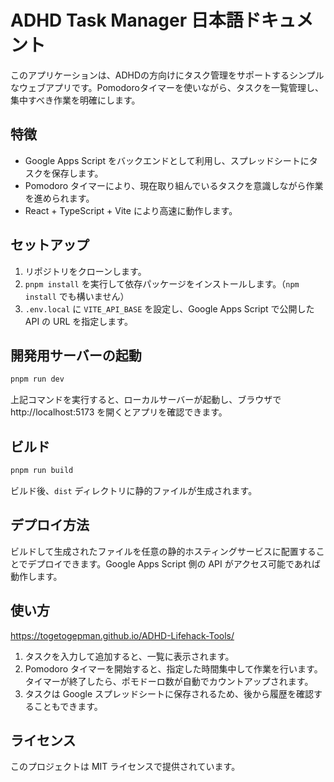 # ADHD Task Manager 日本語ドキュメント

このアプリケーションは、ADHDの方向けにタスク管理をサポートするシンプルなウェブアプリです。Pomodoroタイマーを使いながら、タスクを一覧管理し、集中すべき作業を明確にします。

## 特徴

- Google Apps Script をバックエンドとして利用し、スプレッドシートにタスクを保存します。
- Pomodoro タイマーにより、現在取り組んでいるタスクを意識しながら作業を進められます。
- React + TypeScript + Vite により高速に動作します。

## セットアップ

1. リポジトリをクローンします。
2. `pnpm install` を実行して依存パッケージをインストールします。（`npm install` でも構いません）
3. `.env.local` に `VITE_API_BASE` を設定し、Google Apps Script で公開した API の URL を指定します。

## 開発用サーバーの起動

```bash
pnpm run dev
```

上記コマンドを実行すると、ローカルサーバーが起動し、ブラウザで http://localhost:5173 を開くとアプリを確認できます。

## ビルド

```bash
pnpm run build
```

ビルド後、`dist` ディレクトリに静的ファイルが生成されます。

## デプロイ方法

ビルドして生成されたファイルを任意の静的ホスティングサービスに配置することでデプロイできます。Google Apps Script 側の API がアクセス可能であれば動作します。

## 使い方

https://togetogepman.github.io/ADHD-Lifehack-Tools/

1. タスクを入力して追加すると、一覧に表示されます。
2. Pomodoro タイマーを開始すると、指定した時間集中して作業を行います。タイマーが終了したら、ポモドーロ数が自動でカウントアップされます。
3. タスクは Google スプレッドシートに保存されるため、後から履歴を確認することもできます。

## ライセンス

このプロジェクトは MIT ライセンスで提供されています。

